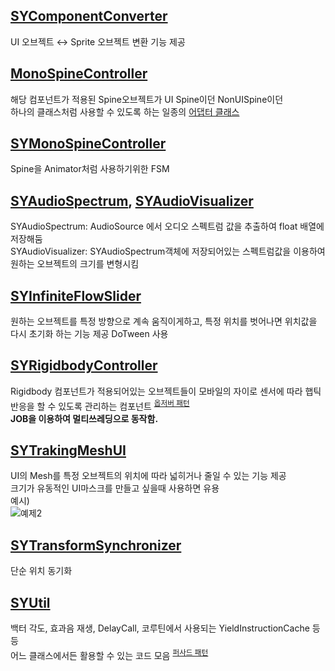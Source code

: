## [SYComponentConverter](https://github.com/dhtpdud/MyWorks/blob/main/SYComponentConverter.cs)
UI 오브젝트 ↔ Sprite 오브젝트 변환 기능 제공

## [MonoSpineController](https://github.com/dhtpdud/MyWorks/blob/main/MonoSpineController.cs)
해당 컴포넌트가 적용된 Spine오브젝트가 UI Spine이던 NonUISpine이던  
하나의 클래스처럼 사용할 수 있도록 하는 일종의 [어댑터 클래스](https://github.com/dhtpdud/DesignPatternStudy/wiki/%EC%96%B4%EB%8C%91%ED%84%B0-%ED%8C%A8%ED%84%B4-(Adapter-pattern))

## [SYMonoSpineController](https://github.com/dhtpdud/MyWorks/blob/main/SYMonoSpineController.cs)
Spine을 Animator처럼 사용하기위한 FSM

## [SYAudioSpectrum](https://github.com/dhtpdud/MyWorks/blob/main/SYAudioSpectrum.cs), [SYAudioVisualizer](https://github.com/dhtpdud/MyWorks/blob/main/SYAudioVisualizer.cs)
SYAudioSpectrum: AudioSource 에서 오디오 스펙트럼 값을 추출하여 float 배열에 저장해둠  
SYAudioVisualizer: SYAudioSpectrum객체에 저장되어있는 스펙트럼값을 이용하여 원하는 오브젝트의 크기를 변형시킴

## [SYInfiniteFlowSlider](https://github.com/dhtpdud/MyWorks/blob/main/SYInfiniteFlowSlider.cs)
원하는 오브젝트를 특정 방향으로 계속 움직이게하고, 특정 위치를 벗어나면 위치값을 다시 초기화 하는 기능 제공
DoTween 사용

## [SYRigidbodyController](https://github.com/dhtpdud/MyWorks/blob/main/SYRigidbodyController.cs)
Rigidbody 컴포넌트가 적용되어있는 오브젝트들이 모바일의 자이로 센서에 따라 햅틱반응을 할 수 있도록 관리하는 컴포넌트 <sup>[옵저버 패턴](https://github.com/dhtpdud/DesignPatternStudy/wiki/%EC%98%B5%EC%A0%80%EB%B2%84-%ED%8C%A8%ED%84%B4-(Observer-pattern))</sup>  
**JOB을 이용하여 멀티쓰레딩으로 동작함.**

## [SYTrakingMeshUI](https://github.com/dhtpdud/MyWorks/blob/main/SYTrakingMeshUI.cs)
UI의 Mesh를 특정 오브젝트의 위치에 따라 넓히거나 줄일 수 있는 기능 제공  
크기가 유동적인 UI마스크를 만들고 싶을때 사용하면 유용  
예시)  
![예제2](https://user-images.githubusercontent.com/1351568/231068612-d92f6bbf-350a-42e9-8033-f2e6a16ca439.gif)

## [SYTransformSynchronizer](https://github.com/dhtpdud/MyWorks/blob/main/SYTransformSynchronizer.cs)
단순 위치 동기화

## [SYUtil](https://github.com/dhtpdud/MyWorks/blob/main/SYUtil.cs)
백터 각도, 효과음 재생, DelayCall, 코루틴에서 사용되는 YieldInstructionCache 등등  
어느 클래스에서든 활용할 수 있는 코드 모음 <sup>[퍼사드 패턴](https://github.com/dhtpdud/DesignPatternStudy/wiki/%ED%8D%BC%EC%82%AC%EB%93%9C-%ED%8C%A8%ED%84%B4-(Facade-pattern))</sup>  
